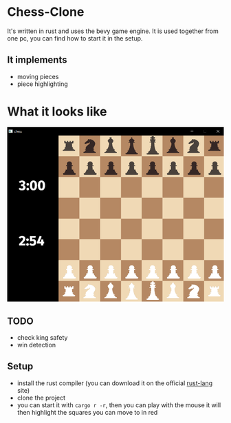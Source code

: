 # Chess-Clone
It's written in rust and uses the bevy game engine. It is used together from one pc, you can find how to start it in the setup.

## It implements
* moving pieces
* piece highlighting

# What it looks like
<img src="assets/chess.png" />

## TODO
* check king safety
* win detection

## Setup
* install the rust compiler (you can download it on the official <a href="https://www.rust-lang.org/" traget="_blank">rust-lang<a/> site)
* clone the project
* you can start it with `cargo r -r`, then you can play with the mouse it will then highlight the squares you can move to in red


